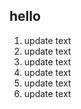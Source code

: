 hello
----


1. update text
2. update text
3. update text
4. update text
4. update text
3. update text